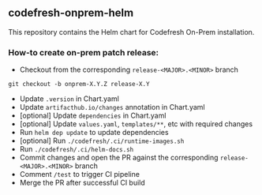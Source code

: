 ## codefresh-onprem-helm

This repository contains the Helm chart for Codefresh On-Prem installation.

### How-to create on-prem patch release:

- Checkout from the corresponding `release-<MAJOR>.<MINOR>` branch
```shell
git checkout -b onprem-X.Y.Z release-X.Y
```
- Update `.version` in Chart.yaml
- Update `artifacthub.io/changes` annotation in Chart.yaml
- [optional] Update `dependencies` in Chart.yaml
- [optional] Update `values.yaml`, `templates/**`, etc with required changes
- Run `helm dep update` to update dependencies
- [optional] Run `./codefresh/.ci/runtime-images.sh` 
- Run `./codefresh/.ci/helm-docs.sh`
- Commit changes and open the PR against the corresponding `release-<MAJOR>.<MINOR>` branch
- Comment `/test` to trigger CI pipeline
- Merge the PR after successful CI build
